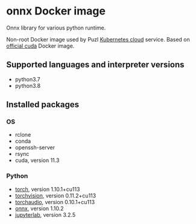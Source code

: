 # onnx Docker image

Onnx library for various python runtime.

Non-root Docker image used by Puzl [Kubernetes cloud](https://puzl.cloud) service. Based on [official cuda](https://hub.docker.com/r/nvidia/cuda) Docker image.
## Supported languages and interpreter versions
- python3.7
- python3.8

## Installed packages
### OS
- rclone
- conda
- openssh-server
- rsync
- cuda, version 11.3

### Python
- [torch](https://pypi.org/project/torch/), version 1.10.1+cu113
- [torchvision](https://pypi.org/project/torchvision/), version 0.11.2+cu113
- [torchaudio](https://pypi.org/project/torchaudio/), version 0.10.1+cu113
- [onnx](https://pypi.org/project/onnx/), version 1.10.2
- [jupyterlab](https://pypi.org/project/jupyterlab/), version 3.2.5


